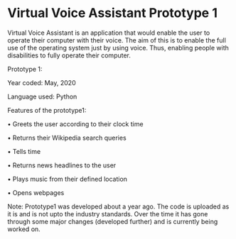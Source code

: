 # Virtual Voice Assistant Prototype 1

Virtual Voice Assistant is an application that would enable the user to operate their computer with their voice. The aim of this is to enable the full use of the operating system just by using voice. Thus, enabling people with disabilities to fully operate their computer.

Prototype 1:

Year coded: May, 2020

Language used: Python

Features of the prototype1:

•	Greets the user according to their clock time

•	Returns their Wikipedia search queries

•	Tells time

•	Returns news headlines to the user

•	Plays music from their defined location

•	Opens webpages 

Note: Prototype1 was developed about a year ago. The code is uploaded as it is and is not upto the industry standards. Over the time it has gone through some major changes (developed further) and is currently being worked on.   



